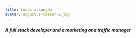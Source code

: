 ```yaml
---
title: Lucas assunção
avatar: augustus-caesar-2.jpg
---
```

##### A full stack developer and a marketing and traffic manager